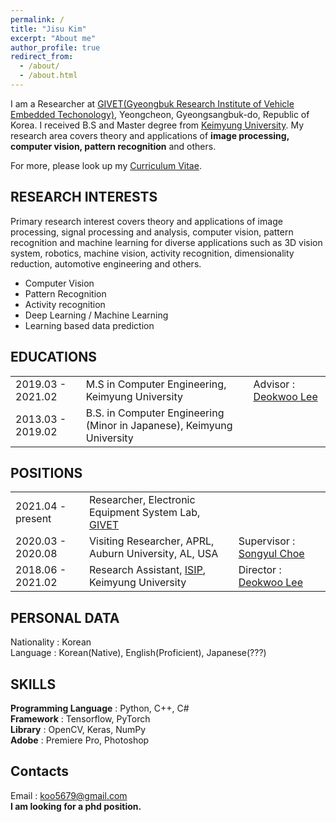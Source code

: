 ```yaml
---
permalink: /
title: "Jisu Kim"
excerpt: "About me"
author_profile: true
redirect_from: 
  - /about/
  - /about.html
---
```


I am a Researcher at [GIVET(Gyeongbuk Research Institute of Vehicle Embedded Techonology)](http://www.givet.re.kr/), Yeongcheon, Gyeongsangbuk-do, Republic of Korea. I received B.S and Master degree from [Keimyung University](https://www.kmu.ac.kr/uni/main/main.jsp). My research area covers theory and applications of __image processing, computer vision, pattern recognition__ and others.

For more, please look up my [Curriculum Vitae](http://wltnkim.github.io/files/Curriculum_Vitae_JisuKim.pdf).

## RESEARCH INTERESTS
Primary research interest covers theory and applications of image processing, signal processing and analysis, computer vision, pattern recognition and machine learning for diverse applications such as 3D vision system, robotics, machine vision, activity recognition, dimensionality reduction, automotive engineering and others.  
* Computer Vision  
* Pattern Recognition  
* Activity recognition  
* Deep Learning / Machine Learning  
* Learning based data prediction  

## EDUCATIONS

|             |    |                                                              |
| --------         | ------ | ------------------------------------------------------------ |
| 2019.03 - 2021.02    | M.S in Computer Engineering, Keimyung University                        | Advisor : [Deokwoo Lee](https://sites.google.com/view/dwoolee/deokwoo-lee?authuser=0)  |
| 2013.03 - 2019.02    | B.S. in Computer Engineering (Minor in Japanese), Keimyung University   |                        |


## POSITIONS

|             |    |                                                              |
| --------         | ------ | ------------------------------------------------------------ |
| 2021.04 - present    | Researcher, Electronic Equipment System Lab, [GIVET](http://www.givet.re.kr/)   |                           |
| 2020.03 - 2020.08    | Visiting Researcher, APRL, Auburn University, AL, USA   | Supervisor : [Songyul Choe](https://www.eng.auburn.edu/~choeson/) |
| 2018.06 - 2021.02    | Research Assistant, [ISIP](https://sites.google.com/view/dwoolee/introduction), Keimyung University   | Director : [Deokwoo Lee](https://sites.google.com/view/dwoolee/deokwoo-lee?authuser=0) |

## PERSONAL DATA
Nationality : Korean  
Language : Korean(Native), English(Proficient), Japanese(???)

## SKILLS
__Programming Language__ : Python, C++, C#  
__Framework__ : Tensorflow, PyTorch  
__Library__ : OpenCV, Keras, NumPy  
__Adobe__ : Premiere Pro, Photoshop  

## Contacts
Email : koo5679@gmail.com  
__I am looking for a phd position.__